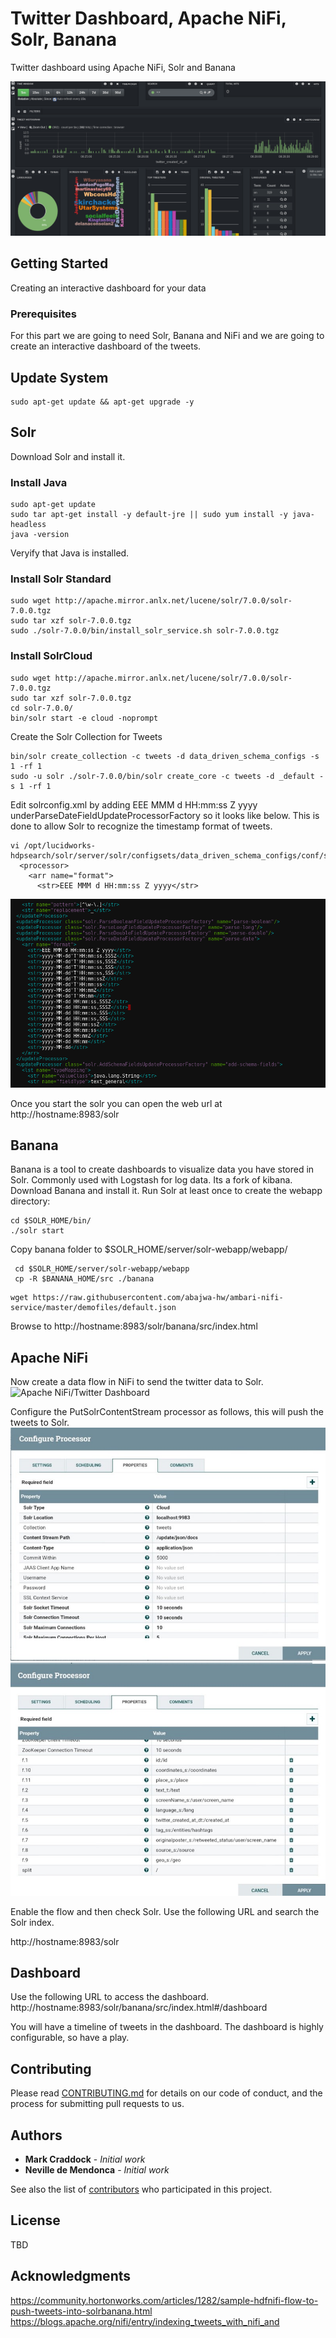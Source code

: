 # Twitter Dashboard, Apache NiFi, Solr, Banana

Twitter dashboard using Apache NiFi, Solr and Banana

![Apache NiFi/Twitter Dashboard](https://github.com/UNGlobalPlatform/twitter-dash/blob/master/docs/twitter-dashboard.png?raw=true)

## Getting Started

Creating an interactive dashboard for your data

### Prerequisites

For this part we are going to need Solr, Banana and NiFi and we are going to create an interactive dashboard of the tweets.

## Update System

```
sudo apt-get update && apt-get upgrade -y
```

## Solr

Download Solr and install it.

### Install Java

```
sudo apt-get update
sudo tar apt-get install -y default-jre || sudo yum install -y java-headless
java -version
```
Veryify that Java is installed.

### Install Solr Standard
```
sudo wget http://apache.mirror.anlx.net/lucene/solr/7.0.0/solr-7.0.0.tgz
sudo tar xzf solr-7.0.0.tgz
sudo ./solr-7.0.0/bin/install_solr_service.sh solr-7.0.0.tgz
```
### Install SolrCloud
```
sudo wget http://apache.mirror.anlx.net/lucene/solr/7.0.0/solr-7.0.0.tgz
sudo tar xzf solr-7.0.0.tgz
cd solr-7.0.0/
bin/solr start -e cloud -noprompt
```
Create the Solr Collection for Tweets
```
bin/solr create_collection -c tweets -d data_driven_schema_configs -s 1 -rf 1
sudo -u solr ./solr-7.0.0/bin/solr create_core -c tweets -d _default -s 1 -rf 1
```
Edit solrconfig.xml by adding <str>EEE MMM d HH:mm:ss Z yyyy</str> underParseDateFieldUpdateProcessorFactory so it looks like below. This is done to allow Solr to recognize the timestamp format of tweets.
```
vi /opt/lucidworks-hdpsearch/solr/server/solr/configsets/data_driven_schema_configs/conf/solrconfig.xml
  <processor>
    <arr name="format">
      <str>EEE MMM d HH:mm:ss Z yyyy</str>
```

![Apache NiFi/Twitter Dashboard](https://github.com/UNGlobalPlatform/twitter-dash/blob/master/docs/solr-date-config.png?raw=true)

Once you start the solr you can open the web url at http://hostname:8983/solr

## Banana

Banana is a tool to create dashboards to visualize data you have stored in Solr. Commonly used with Logstash for log data. Its a fork of kibana.
Download Banana and install it.
Run Solr at least once to create the webapp directory:
```
cd $SOLR_HOME/bin/
./solr start
```
Copy banana folder to $SOLR_HOME/server/solr-webapp/webapp/
```
 cd $SOLR_HOME/server/solr-webapp/webapp
 cp -R $BANANA_HOME/src ./banana
```

```
wget https://raw.githubusercontent.com/abajwa-hw/ambari-nifi-service/master/demofiles/default.json
```

Browse to http://hostname:8983/solr/banana/src/index.html

## Apache NiFi

Now create a data flow in NiFi to send the twitter data to Solr.
![Apache NiFi/Twitter Dashboard](https://github.com/UNGlobalPlatform/twitter-dash/blob/master/docs/nififlow.png?raw=true)

Configure the PutSolrContentStream processor as follows, this will push the tweets to Solr.
![Apache NiFi/Twitter Dashboard](https://github.com/UNGlobalPlatform/twitter-dash/blob/master/docs/solrconfig2.jpeg?raw=true)
![Apache NiFi/Twitter Dashboard](https://github.com/UNGlobalPlatform/twitter-dash/blob/master/docs/solrconfig1.jpeg?raw=true)

Enable the flow and then check Solr.
Use the following URL and search the Solr index.

http://hostname:8983/solr

## Dashboard
Use the following URL to access the dashboard.
http://hostname:8983/solr/banana/src/index.html#/dashboard

You will have a timeline of tweets in the dashboard. The dashboard is highly configurable, so have a play.

## Contributing

Please read [CONTRIBUTING.md](https://gist.github.com/PurpleBooth/b24679402957c63ec426) for details on our code of conduct, and the process for submitting pull requests to us.

## Authors

* **Mark Craddock** - *Initial work*
* **Neville de Mendonca** - *Initial work*

See also the list of [contributors](https://github.com/your/project/contributors) who participated in this project.

## License

TBD

## Acknowledgments

https://community.hortonworks.com/articles/1282/sample-hdfnifi-flow-to-push-tweets-into-solrbanana.html
https://blogs.apache.org/nifi/entry/indexing_tweets_with_nifi_and
